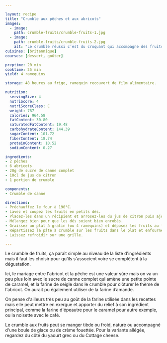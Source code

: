 ```yaml
---

layout: recipe
title: "Crumble aux pêches et aux abricots"
images:
  - image:
    path: crumble-fruits/crumble-fruits-1.jpg
  - image:
    path: crumble-fruits/crumble-fruits-2.jpg
    alt: "Le crumble réussi c’est du croquant qui accompagne des fruits qui baignent dans leur propre sirop tout en restant suffisamment fermes et fondants"
cuisines: [britannique]
courses: [dessert, goûter]

preptime: 20 min
cooktime: 25 min
yield: 4 ramequins

storage: 48 heures au frigo, ramequin recouvert de film alimentaire.

nutrition:
  servingSize: 4
  nutriScore: 4
  nutriScoreClass: C
  weight: 787
  calories: 964.58
  fatContent: 30.80
  saturatedFatContent: 19.48
  carbohydrateContent: 144.39
  sugarContent: 101.72
  fiberContent: 18.74
  proteinContent: 10.52
  sodiumContent: 0.27

ingredients:
- 2 pêches
- 6 abricots
- 20g de sucre de canne complet
- 10cl de jus de citron
- 1 portion de crumble

components:
- Crumble de canne

directions:
- Préchauffez le four à 190°C.
- Lavez et coupez les fruits en petits dés. 
- Placez-les dans un récipient et arrosez-les du jus de citron puis ajoutez le sucre complet. 
- Mélangez bien pour que les dés soient bien enrobés. 
- Graissez un plat à gratin (ou 4 ramequins) et déposez les fruits au fond.
- Répartissez la pâte à crumble sur les fruits dans le plat et enfournez pour 20–25 minutes ou jusqu'à ce que le crumble soit bien doré et forme une croûte.
- Laissez refroidir sur une grille. 

---
```


Le crumble de fruits, ça paraît simple au niveau de la liste d'ingrédients mais il faut les choisir pour qu’ils s'associent voire se complétent à la dégustation. 

Ici, le mariage entre l'abricot et la pêche est une valeur sûre mais on va un peu plus loin avec le sucre de canne complet qui amène une petite pointe de caramel, et la farine de seigle dans le crumble pour clôturer le thème de l'abricot. On aurait pu également utiliser de la farine d’amande.

On pense d'ailleurs très peu au goût de la farine utilisée dans les recettes mais elle peut mettre en exergue et apporter du relief à son ingrédient principal, comme la farine d'épeautre pour le caramel pour autre exemple, ou la noisette avec le café.

Le crumble aux fruits peut se manger tiède ou froid, nature ou accompagné d'une boule de glace ou de crème fouettée. Pour la variante allégée, regardez du côté du yaourt grec ou du Cottage cheese.